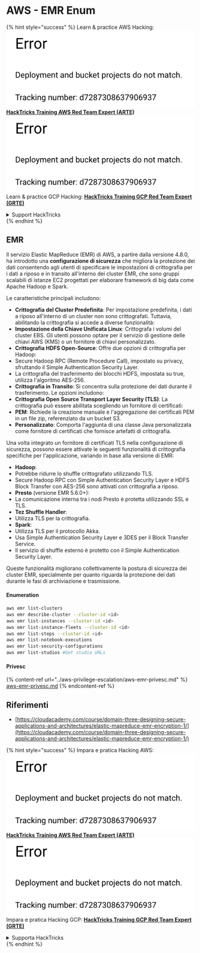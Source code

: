 # AWS - EMR Enum

{% hint style="success" %}
Learn & practice AWS Hacking:<img src="../../../.gitbook/assets/image (1) (1).png" alt="" data-size="line">[**HackTricks Training AWS Red Team Expert (ARTE)**](https://training.hacktricks.xyz/courses/arte)<img src="../../../.gitbook/assets/image (1) (1).png" alt="" data-size="line">\
Learn & practice GCP Hacking: <img src="../../../.gitbook/assets/image (2).png" alt="" data-size="line">[**HackTricks Training GCP Red Team Expert (GRTE)**<img src="../../../.gitbook/assets/image (2).png" alt="" data-size="line">](https://training.hacktricks.xyz/courses/grte)

<details>

<summary>Support HackTricks</summary>

* Check the [**subscription plans**](https://github.com/sponsors/carlospolop)!
* **Join the** 💬 [**Discord group**](https://discord.gg/hRep4RUj7f) or the [**telegram group**](https://t.me/peass) or **follow** us on **Twitter** 🐦 [**@hacktricks\_live**](https://twitter.com/hacktricks\_live)**.**
* **Share hacking tricks by submitting PRs to the** [**HackTricks**](https://github.com/carlospolop/hacktricks) and [**HackTricks Cloud**](https://github.com/carlospolop/hacktricks-cloud) github repos.

</details>
{% endhint %}

## EMR

Il servizio Elastic MapReduce (EMR) di AWS, a partire dalla versione 4.8.0, ha introdotto una **configurazione di sicurezza** che migliora la protezione dei dati consentendo agli utenti di specificare le impostazioni di crittografia per i dati a riposo e in transito all'interno dei cluster EMR, che sono gruppi scalabili di istanze EC2 progettati per elaborare framework di big data come Apache Hadoop e Spark.

Le caratteristiche principali includono:

* **Crittografia del Cluster Predefinita**: Per impostazione predefinita, i dati a riposo all'interno di un cluster non sono crittografati. Tuttavia, abilitando la crittografia si accede a diverse funzionalità:
* **Impostazione della Chiave Unificata Linux**: Crittografa i volumi del cluster EBS. Gli utenti possono optare per il servizio di gestione delle chiavi AWS (KMS) o un fornitore di chiavi personalizzato.
* **Crittografia HDFS Open-Source**: Offre due opzioni di crittografia per Hadoop:
* Secure Hadoop RPC (Remote Procedure Call), impostato su privacy, sfruttando il Simple Authentication Security Layer.
* La crittografia del trasferimento dei blocchi HDFS, impostata su true, utilizza l'algoritmo AES-256.
* **Crittografia in Transito**: Si concentra sulla protezione dei dati durante il trasferimento. Le opzioni includono:
* **Crittografia Open Source Transport Layer Security (TLS)**: La crittografia può essere abilitata scegliendo un fornitore di certificati:
* **PEM**: Richiede la creazione manuale e l'aggregazione dei certificati PEM in un file zip, referenziato da un bucket S3.
* **Personalizzato**: Comporta l'aggiunta di una classe Java personalizzata come fornitore di certificati che fornisce artefatti di crittografia.

Una volta integrato un fornitore di certificati TLS nella configurazione di sicurezza, possono essere attivate le seguenti funzionalità di crittografia specifiche per l'applicazione, variando in base alla versione di EMR:

* **Hadoop**:
* Potrebbe ridurre lo shuffle crittografato utilizzando TLS.
* Secure Hadoop RPC con Simple Authentication Security Layer e HDFS Block Transfer con AES-256 sono attivati con crittografia a riposo.
* **Presto** (versione EMR 5.6.0+):
* La comunicazione interna tra i nodi Presto è protetta utilizzando SSL e TLS.
* **Tez Shuffle Handler**:
* Utilizza TLS per la crittografia.
* **Spark**:
* Utilizza TLS per il protocollo Akka.
* Usa Simple Authentication Security Layer e 3DES per il Block Transfer Service.
* Il servizio di shuffle esterno è protetto con il Simple Authentication Security Layer.

Queste funzionalità migliorano collettivamente la postura di sicurezza dei cluster EMR, specialmente per quanto riguarda la protezione dei dati durante le fasi di archiviazione e trasmissione.

#### Enumeration
```bash
aws emr list-clusters
aws emr describe-cluster --cluster-id <id>
aws emr list-instances --cluster-id <id>
aws emr list-instance-fleets --cluster-id <id>
aws emr list-steps --cluster-id <id>
aws emr list-notebook-executions
aws emr list-security-configurations
aws emr list-studios #Get studio URLs
```
#### Privesc

{% content-ref url="../aws-privilege-escalation/aws-emr-privesc.md" %}
[aws-emr-privesc.md](../aws-privilege-escalation/aws-emr-privesc.md)
{% endcontent-ref %}

## Riferimenti

* [https://cloudacademy.com/course/domain-three-designing-secure-applications-and-architectures/elastic-mapreduce-emr-encryption-1/](https://cloudacademy.com/course/domain-three-designing-secure-applications-and-architectures/elastic-mapreduce-emr-encryption-1/)

{% hint style="success" %}
Impara e pratica Hacking AWS:<img src="../../../.gitbook/assets/image (1) (1).png" alt="" data-size="line">[**HackTricks Training AWS Red Team Expert (ARTE)**](https://training.hacktricks.xyz/courses/arte)<img src="../../../.gitbook/assets/image (1) (1).png" alt="" data-size="line">\
Impara e pratica Hacking GCP: <img src="../../../.gitbook/assets/image (2).png" alt="" data-size="line">[**HackTricks Training GCP Red Team Expert (GRTE)**<img src="../../../.gitbook/assets/image (2).png" alt="" data-size="line">](https://training.hacktricks.xyz/courses/grte)

<details>

<summary>Supporta HackTricks</summary>

* Controlla i [**piani di abbonamento**](https://github.com/sponsors/carlospolop)!
* **Unisciti al** 💬 [**gruppo Discord**](https://discord.gg/hRep4RUj7f) o al [**gruppo telegram**](https://t.me/peass) o **seguici** su **Twitter** 🐦 [**@hacktricks\_live**](https://twitter.com/hacktricks\_live)**.**
* **Condividi trucchi di hacking inviando PR ai** [**HackTricks**](https://github.com/carlospolop/hacktricks) e [**HackTricks Cloud**](https://github.com/carlospolop/hacktricks-cloud) repos di github.

</details>
{% endhint %}

